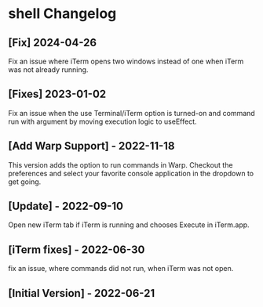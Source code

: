 # shell Changelog

## [Fix] 2024-04-26
Fix an issue where iTerm opens two windows instead of one when iTerm was not already running.

## [Fixes] 2023-01-02
Fix an issue when the use Terminal/iTerm option is turned-on and command run with argument by moving execution logic to useEffect.

## [Add Warp Support] - 2022-11-18
This version adds the option to run commands in Warp. 
Checkout the preferences and select your favorite console application in the dropdown to get going.

## [Update] - 2022-09-10
Open new iTerm tab if iTerm is running and chooses Execute in iTerm.app.

## [iTerm fixes] - 2022-06-30
fix an issue, where commands did not run, when iTerm was not open.

## [Initial Version] - 2022-06-21
